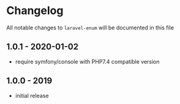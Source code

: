 # Changelog

All notable changes to `laravel-enum` will be documented in this file

## 1.0.1 - 2020-01-02

- require symfony/console with PHP7.4 compatible version

## 1.0.0 - 2019

- initial release
